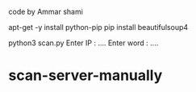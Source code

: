 code by Ammar shami



apt-get -y install python-pip
pip install beautifulsoup4




python3 scan.py
Enter IP : ....
Enter word : ....

# scan-server-manually
